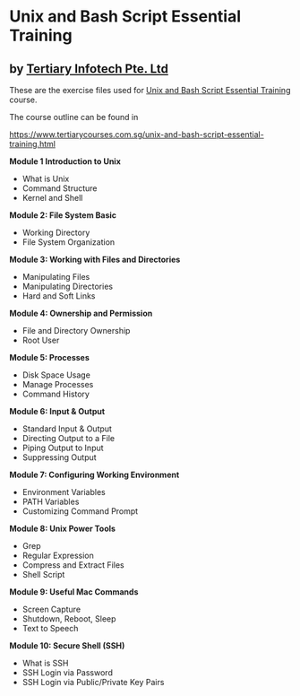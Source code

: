 # Unix and Bash Script Essential Training
## by [Tertiary Infotech Pte. Ltd](https://www.tertiarycourses.com.sg/)

These are the exercise files used for [Unix and Bash Script Essential Training](https://www.tertiarycourses.com.sg/unix-and-bash-script-essential-training.html) course. 

The course outline can be found in 

https://www.tertiarycourses.com.sg/unix-and-bash-script-essential-training.html

<p><strong>Module 1 Introduction to Unix</strong></p>
<ul>
<li>What is Unix</li>
<li>Command Structure</li>
<li>Kernel and Shell</li>
</ul>
<p><strong>Module 2: File System Basic</strong></p>
<ul>
<li>Working Directory</li>
<li>File System Organization</li>
</ul>
<p><strong>Module 3: Working with Files and Directories</strong></p>
<ul>
<li>Manipulating Files</li>
<li>Manipulating Directories</li>
<li>Hard and Soft Links</li>
</ul>
<p><strong>Module 4: Ownership and Permission</strong></p>
<ul>
<li>File and Directory Ownership</li>
<li>Root User</li>
</ul>
<p><strong>Module 5: Processes</strong></p>
<ul>
<li>Disk Space Usage</li>
<li>Manage Processes</li>
<li>Command History</li>
</ul>
<p><strong>Module 6: Input &amp; Output</strong></p>
<ul>
<li>Standard Input &amp; Output</li>
<li>Directing Output to a File</li>
<li>Piping Output to Input</li>
<li>Suppressing Output</li>
</ul>
<p><strong>Module 7: Configuring Working Environment</strong></p>
<ul>
<li>Environment Variables</li>
<li>PATH Variables</li>
<li>Customizing Command Prompt</li>
</ul>
<p><strong>Module 8: Unix Power Tools</strong></p>
<ul>
<li>Grep</li>
<li>Regular Expression</li>
<li>Compress and Extract Files</li>
<li>Shell Script</li>
</ul>
<p><strong>Module 9: Useful Mac Commands</strong></p>
<ul>
<li>Screen Capture</li>
<li>Shutdown, Reboot, Sleep</li>
<li>Text to Speech</li>
</ul>
<p><strong>Module 10: Secure Shell (SSH)</strong></p>
<ul>
<li>What is SSH</li>
<li>SSH Login via Password</li>
<li>SSH Login via Public/Private Key Pairs</li>
</ul>

